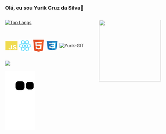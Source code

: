 ### Olá, eu sou Yurik Cruz da Silva👋

##
<div>
<a href="https://github.com/Yuriikcs">

[![Top Langs](https://github-readme-stats.vercel.app/api/top-langs/?username=Yuriikcs&theme=tokyonight)](https://github.com/Yuriikcs/github-readme-stats)
  <img  align="right" src="https://lh3.googleusercontent.com/L4tYsBqRbmRM4cQKHYDcxO9E4d3Y-zSMKwvneihVlbiH_ZxLnSKAy2SeCDQdB6u5iv2JG7ul_5ECoARh-xJDkyeE8wyTFohjme1OyXgaJJ2Ntl-aVPltkNlG4YqlEe_91b15zz6fDi0PTfNL5PvPW3yY3ueQiQfh1fvIep18pHqWVP2V9uGvAraVfdmLNt9FfH9G8ecQxNLaVq56yXdnZEFJxpZxhScwoBYSeGea1Gn44AKhW9Aovs0L60EBUweN1CNOIsUKIW-h87E3vDu6BzG2GB-s3iAaMKJv2AZS1fJvfLjvnaePARxt886A7QB_oSM8P17PSCafs1Ukl2pFqDFfZ7_JCo09_BuizAIA83d5jbuQ85CTM6F68QwsdSRAM1cOeWv1WJxFc00kUVl5lkFiFUKeW3dBTwRhMxVy6OQsO8jyeiLpssFD_zaPIzX5nC_4-rzzNjZYczNsvp0wRJf9R_9qTVIQ2qRA3UKjJpCFvS2nqw2H8EgEmWZtM5S2-6Re8YVK4Mva-TZNh896ZusHjCDC5I2LaPu0aZYfsnUSfQFie76_7-LfMEof2E_4xNDG3bnZxuSv4Kh8ZhK5ACYv1V0agvXGKWxUiOPMqivPYJqF7YWJKam5cyziZI1r3k6C-eZV0Gyr5XGB7r3bIjOZc2pVJz1FEF5YIoz-qpvEGBxeh32a-MQ5lAAJ6LN9gdxrbE4l2XLDpKfv7hc4yyYLb2cSOVxh0P_nFw7879Ob2WXvqKZ0uP00e6BOgZoELTesAwoFPY6GeNIOEGf0SwoUcKu4f2HeIBuZk3pH3XSn8LESqTbcLuNkNPm42yBCcavMucJg1XhSuG0aBYFLmCUV0curozyxg4GFI856blAmRSeQv1yahlolcvkVmKTSAYaGsbwS0UjTKaNsqeKo3AFYaUKeE5dTNhNEGXuc4YQc2V32=w639-h627-no?authuser=0" height="200" width="200">
 
##
<div style="display: inline_block"><br>
  <img align="center" alt="Yurik-js" height="30" width="40" src="https://raw.githubusercontent.com/devicons/devicon/master/icons/javascript/javascript-plain.svg">
  <img align="center" alt="Yurik-React height="30" width="40" src="https://raw.githubusercontent.com/devicons/devicon/master/icons/react/react-original.svg">
  <img align="center" alt="Yurik-HTML height="30" width="40" src="https://raw.githubusercontent.com/devicons/devicon/master/icons/html5/html5-original.svg">
  <img align="center" alt="Yurik-CSS" height="30" width="40" src="https://raw.githubusercontent.com/devicons/devicon/master/icons/css3/css3-original.svg">
  <img align="center" alt="Yurik-GIT" heit="30" width="40" src="https://cdn.jsdelivr.net/gh/devicons/devicon/icons/git/git-original.svg">


##
<div>
  <a href = "mailto:yurikcs@gmail.com"><img src="https://img.shields.io/badge/-Gmail-%23333?style=for-the-badge&logo=gmail&logoColor=white" target="_blank"></a>
  
  ![Snake animation](https://github.com/yuriikcs/yuriikcs/blob/output/github-contribution-grid-snake.svg)
  
  
